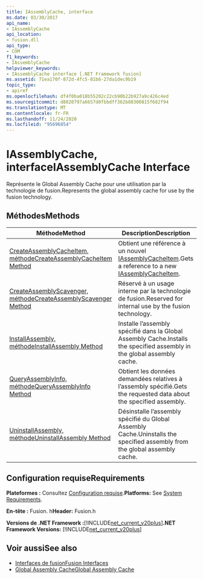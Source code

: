 ```yaml
---
title: IAssemblyCache, interface
ms.date: 03/30/2017
api_name:
- IAssemblyCache
api_location:
- fusion.dll
api_type:
- COM
f1_keywords:
- IAssemblyCache
helpviewer_keywords:
- IAssemblyCache interface [.NET Framework fusion]
ms.assetid: 71ea170f-872d-4fc5-81b6-27da1dec9b19
topic_type:
- apiref
ms.openlocfilehash: df4f0ba018b55202c22cb90b22b927a9c426c4ed
ms.sourcegitcommit: d8020797a6657d0fbbdff362b80300815f682f94
ms.translationtype: MT
ms.contentlocale: fr-FR
ms.lasthandoff: 11/24/2020
ms.locfileid: "95696854"
---
```

# <a name="iassemblycache-interface"></a><span data-ttu-id="1b2a4-102">IAssemblyCache, interface</span><span class="sxs-lookup"><span data-stu-id="1b2a4-102">IAssemblyCache Interface</span></span>

<span data-ttu-id="1b2a4-103">Représente le Global Assembly Cache pour une utilisation par la technologie de fusion.</span><span class="sxs-lookup"><span data-stu-id="1b2a4-103">Represents the global assembly cache for use by the fusion technology.</span></span>  
  
## <a name="methods"></a><span data-ttu-id="1b2a4-104">Méthodes</span><span class="sxs-lookup"><span data-stu-id="1b2a4-104">Methods</span></span>  
  
|<span data-ttu-id="1b2a4-105">Méthode</span><span class="sxs-lookup"><span data-stu-id="1b2a4-105">Method</span></span>|<span data-ttu-id="1b2a4-106">Description</span><span class="sxs-lookup"><span data-stu-id="1b2a4-106">Description</span></span>|  
|------------|-----------------|  
|[<span data-ttu-id="1b2a4-107">CreateAssemblyCacheItem, méthode</span><span class="sxs-lookup"><span data-stu-id="1b2a4-107">CreateAssemblyCacheItem Method</span></span>](iassemblycache-createassemblycacheitem-method.md)|<span data-ttu-id="1b2a4-108">Obtient une référence à un nouvel [IAssemblyCacheItem](iassemblycacheitem-interface.md).</span><span class="sxs-lookup"><span data-stu-id="1b2a4-108">Gets a reference to a new [IAssemblyCacheItem](iassemblycacheitem-interface.md).</span></span>|  
|[<span data-ttu-id="1b2a4-109">CreateAssemblyScavenger, méthode</span><span class="sxs-lookup"><span data-stu-id="1b2a4-109">CreateAssemblyScavenger Method</span></span>](iassemblycache-createassemblyscavenger-method.md)|<span data-ttu-id="1b2a4-110">Réservé à un usage interne par la technologie de fusion.</span><span class="sxs-lookup"><span data-stu-id="1b2a4-110">Reserved for internal use by the fusion technology.</span></span>|  
|[<span data-ttu-id="1b2a4-111">InstallAssembly, méthode</span><span class="sxs-lookup"><span data-stu-id="1b2a4-111">InstallAssembly Method</span></span>](iassemblycache-installassembly-method.md)|<span data-ttu-id="1b2a4-112">Installe l’assembly spécifié dans la Global Assembly Cache.</span><span class="sxs-lookup"><span data-stu-id="1b2a4-112">Installs the specified assembly in the global assembly cache.</span></span>|  
|[<span data-ttu-id="1b2a4-113">QueryAssemblyInfo, méthode</span><span class="sxs-lookup"><span data-stu-id="1b2a4-113">QueryAssemblyInfo Method</span></span>](iassemblycache-queryassemblyinfo-method.md)|<span data-ttu-id="1b2a4-114">Obtient les données demandées relatives à l’assembly spécifié.</span><span class="sxs-lookup"><span data-stu-id="1b2a4-114">Gets the requested data about the specified assembly.</span></span>|  
|[<span data-ttu-id="1b2a4-115">UninstallAssembly, méthode</span><span class="sxs-lookup"><span data-stu-id="1b2a4-115">UninstallAssembly Method</span></span>](iassemblycache-uninstallassembly-method.md)|<span data-ttu-id="1b2a4-116">Désinstalle l’assembly spécifié du Global Assembly Cache.</span><span class="sxs-lookup"><span data-stu-id="1b2a4-116">Uninstalls the specified assembly from the global assembly cache.</span></span>|  
  
## <a name="requirements"></a><span data-ttu-id="1b2a4-117">Configuration requise</span><span class="sxs-lookup"><span data-stu-id="1b2a4-117">Requirements</span></span>  

 <span data-ttu-id="1b2a4-118">**Plateformes :** Consultez [Configuration requise](../../get-started/system-requirements.md).</span><span class="sxs-lookup"><span data-stu-id="1b2a4-118">**Platforms:** See [System Requirements](../../get-started/system-requirements.md).</span></span>  
  
 <span data-ttu-id="1b2a4-119">**En-tête :** Fusion. h</span><span class="sxs-lookup"><span data-stu-id="1b2a4-119">**Header:** Fusion.h</span></span>  
  
 <span data-ttu-id="1b2a4-120">**Versions de .NET Framework :**[!INCLUDE[net_current_v20plus](../../../../includes/net-current-v20plus-md.md)]</span><span class="sxs-lookup"><span data-stu-id="1b2a4-120">**.NET Framework Versions:** [!INCLUDE[net_current_v20plus](../../../../includes/net-current-v20plus-md.md)]</span></span>  
  
## <a name="see-also"></a><span data-ttu-id="1b2a4-121">Voir aussi</span><span class="sxs-lookup"><span data-stu-id="1b2a4-121">See also</span></span>

- [<span data-ttu-id="1b2a4-122">Interfaces de fusion</span><span class="sxs-lookup"><span data-stu-id="1b2a4-122">Fusion Interfaces</span></span>](fusion-interfaces.md)
- [<span data-ttu-id="1b2a4-123">Global Assembly Cache</span><span class="sxs-lookup"><span data-stu-id="1b2a4-123">Global Assembly Cache</span></span>](../../app-domains/gac.md)
